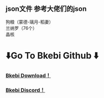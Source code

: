 ## json文件  参考大佬们的json
狗粮（蒙德-璃月-稻妻）  
兰纳罗（76个）  
晶核  

# ⬇️Go To Bkebi Github ⬇️

###           [Bkebi Download！](https://github.com/Bkebi-Group/Bkebi-GC-Release)  
###           [Bkebi Discord！](https://discord.com/invite/bkebi)  
